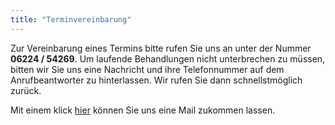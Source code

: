 ```yaml
---
title: "Terminvereinbarung"
---
```


Zur Vereinbarung eines Termins bitte rufen Sie uns an unter der Nummer **06224 / 54269**. Um laufende Behandlungen nicht unterbrechen zu müssen, bitten wir Sie uns eine Nachricht und ihre Telefonnummer auf dem Anrufbeantworter zu hinterlassen. Wir rufen Sie dann schnellstmöglich zurück.

Mit einem klick [hier](mailto:info@ergotherapie-ssl.de?subject=Terminvereinbarung) können Sie uns eine Mail zukommen lassen.
